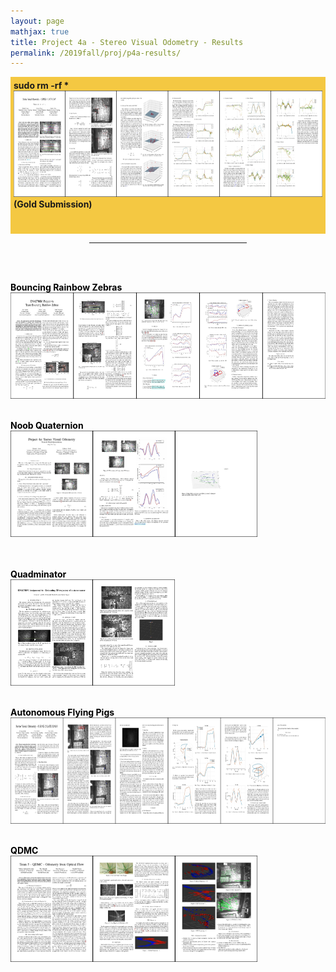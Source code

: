 ```yaml
---
layout: page
mathjax: true
title: Project 4a - Stereo Visual Odometry - Results
permalink: /2019fall/proj/p4a-results/
---
```



<!-- Gold -->
<p style="background-color:#f4c842; padding:5px">
<b><b><text>sudo rm -rf *</text></b><br>
</b><a href="/Reports/p4a/rehmnicholas.pdf"> 
<img src="/Reports/p4a/rehmnicholas.jpg" height="170"></a><br>
<b>(Gold Submission)<br>
<br><br>


<!-- Other Submissions -->

<p></p>

<center>
<hr width="50%">
</center>
<br><br>

<font color="black">

<b><b>Bouncing Rainbow Zebras</b><br>
</b><a href="/Reports/p4a/holumerik.pdf"> 
<img src="/Reports/p4a/holumerik.jpg" height="170"></a>
<br><br>

<b>Noob Quaternion</b><br>
<a href="/Reports/p4a/aroraprateek.pdf">
<img src="/Reports/p4a/aroraprateek.jpg" height="170"></a><br>
<br><br>

<b><b>Quadminator</b><br>
</b><a href="/Reports/p4a/nayaksharan.pdf"> 
<img src="/Reports/p4a/nayaksharan.jpg" height="170"></a>
<br><br>

<b><b>Autonomous Flying Pigs</b><br>
</b><a href="/Reports/p4a/lumbaravi.pdf"> 
<img src="/Reports/p4a/lumbaravi.jpg" height="170"></a>
<br><br>

<b><b>QDMC</b><br>
</b><a href="/Reports/p4a/dorbalavishnu.pdf"> 
<img src="/Reports/p4a/dorbalavishnu.jpg" height="170"></a>
<br><br>
